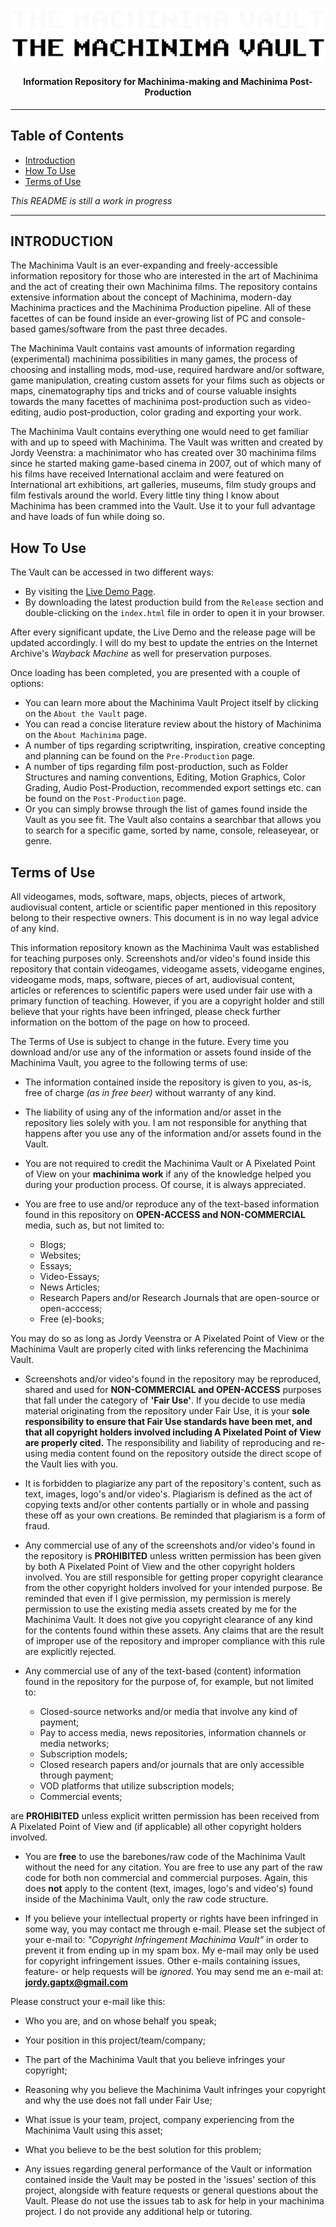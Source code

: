 ![MachinimaVault-Logo-White](./assets/readme/Dark-logo.png#gh-dark-mode-only)
![MachinimaVault-Logo-Black](./assets/readme/Light-logo.png#gh-light-mode-only)

<h4 align="center">Information Repository for Machinima-making and Machinima Post-Production</h4>

---

## Table of Contents

- [Introduction](#introduction)
- [How To Use](#how-to-use)
- [Terms of Use](#terms-of-use)

*This README is still a work in progress*

---

## INTRODUCTION
The Machinima Vault is an ever-expanding and freely-accessible information repository for those who are interested in the art of Machinima and the act of creating their own Machinima films. The repository contains extensive information about the concept of Machinima, modern-day Machinima practices and the Machinima Production pipeline. All of these facettes of can be found inside an ever-growing list of PC and console-based games/software from the past three decades. 

The Machinima Vault contains vast amounts of information regarding (experimental) machinima possibilities in many games, the process of choosing and installing mods, mod-use, required hardware and/or software, game manipulation, creating custom assets for your films such as objects or maps, cinematography tips and tricks and of course valuable insights towards the many facettes of machinima post-production such as video-editing, audio post-production, color grading and exporting your work.

The Machinima Vault contains everything one would need to get familiar with and up to speed with Machinima. The Vault was written and created by Jordy Veenstra: a machinimator who has created over 30 machinima films since he started making game-based cinema in 2007, out of which many of his films have received International acclaim and were featured on International art exhibitions, art galleries, museums, film study groups and film festivals around the world. Every little tiny thing I know about Machinima has been crammed into the Vault. Use it to your full advantage and have loads of fun while doing so.


## How To Use
The Vault can be accessed in two different ways:

- By visiting the [Live Demo Page](https://jiyorude.github.io/theMachinimaVault).
- By downloading the latest production build from the `Release` section and double-clicking on the `index.html` file in order to open it in your browser.

After every significant update, the Live Demo and the release page will be updated accordingly. I will do my best to update the entries on the Internet Archive's *Wayback Machine* as well for preservation purposes.

Once loading has been completed, you are presented with a couple of options:

- You can learn more about the Machinima Vault Project itself by clicking on the `About the Vault` page.
- You can read a concise literature review about the history of Machinima on the `About Machinima` page.
- A number of tips regarding scriptwriting, inspiration, creative concepting and planning can be found on the `Pre-Production` page.
- A number of tips regarding film post-production, such as Folder Structures and naming conventions, Editing, Motion Graphics, Color Grading, Audio Post-Production, recommended export settings etc. can be found on the `Post-Production` page.
- Or you can simply browse through the list of games found inside the Vault as you see fit. The Vault also contains a searchbar that allows you to search for a specific game, sorted by name, console, releaseyear, or genre.

## Terms of Use
All videogames, mods, software, maps, objects, pieces of artwork, audiovisual content, article or scientific paper mentioned in this repository belong to their respective owners. This document is in no way legal advice of any kind.

This information repository known as the Machinima Vault was established for teaching purposes only. Screenshots and/or video's found inside this repository that contain videogames, videogame assets, videogame engines, videogame mods, maps, software, pieces of art, audiovisual content, articles or references to scientific papers were used under fair use with a primary function of teaching. However, if you are a copyright holder and still believe that your rights have been infringed, please check further information on the bottom of the page on how to proceed.

The Terms of Use is subject to change in the future. Every time you download and/or use any of the information or assets found inside of the Machinima Vault, you agree to the following terms of use:

- The information contained inside the repository is given to you, as-is, free of charge _(as in free beer)_ without warranty of any kind.

- The liability of using any of the information and/or asset in the repository lies solely with you. I am not responsible for anything that happens after you use any of the information and/or assets found in the Vault.

- You are not required to credit the Machinima Vault or A Pixelated Point of View on your **machinima work** if any of the knowledge helped you
during your production process. Of course, it is always appreciated.

- You are free to use and/or reproduce any of the text-based information found in this repository on **OPEN-ACCESS and NON-COMMERCIAL** media, such as, but not limited to:

    * Blogs;
    * Websites;
    * Essays;
    * Video-Essays;
    * News Articles;
    * Research Papers and/or Research Journals that are open-source or open-acccess;
    * Free (e)-books;

You may do so as long as Jordy Veenstra or A Pixelated Point of View or the Machinima Vault are properly cited with links referencing the Machinima Vault.

- Screenshots and/or video's found in the repository may be reproduced, shared and used for **NON-COMMERCIAL and OPEN-ACCESS** purposes that fall under the
category of **'Fair Use'**. If you decide to use media material originating from the repository under Fair Use, it is your **sole responsibility to ensure that Fair Use standards have been met, and that all copyright holders involved including A Pixelated Point of View are properly cited.** The responsibility and liability of reproducing and re-using media content found on the repository outside the direct scope of the Vault lies with you.

- It is forbidden to plagiarize any part of the repository's content, such as text, images, logo's and/or video's. Plagiarism is defined as the act of copying texts and/or other contents partially or in whole and passing these off as your own creations. Be reminded that plagiarism is a form of fraud.

- Any commercial use of any of the screenshots and/or video's found in the repository is **PROHIBITED** unless written permission has been given by both A Pixelated Point of View and the other copyright holders involved. You are still responsible for getting proper copyright clearance from the other copyright holders involved for your intended purpose. Be reminded that even if I give permission, my permission is merely permission to use the existing media assets created by me for the Machinima Vault. It does not give you copyright clearance of any kind for the contents found within these assets. Any claims that are the result of improper use of the repository and improper compliance with this rule are explicitly rejected.

- Any commercial use of any of the text-based (content) information found in the repository for the purpose of, for example, but not limited to:

    * Closed-source networks and/or media that involve any kind of payment;
    * Pay to access media, news repositories, information channels or media networks;
    * Subscription models;
    * Closed research papers and/or journals that are only accessible through payment;
    * VOD platforms that utilize subscription models;
    * Commercial events;

are **PROHIBITED** unless explicit written permission has been received from A Pixelated Point of View and (if applicable) all other copyright holders involved.

- You are **free** to use the barebones/raw code of the Machinima Vault without the need for any citation. You are free to use any part of the raw code for both non commercial and commercial purposes. Again, this does **not** apply to the content (text, images, logo's and video's) found inside of the Machinima Vault, only the raw code structure.

- If you believe your intellectual property or rights have been infringed in some way, you may contact me through e-mail.
Please set the subject of your e-mail to: _"Copyright Infringement Machinima Vault"_ in order to prevent it from ending up in my spam box.
My e-mail may only be used for copyright infringement issues. Other e-mails containing issues, feature- or help requests will be _ignored_. You may send me an e-mail at: **jordy.gaptx@gmail.com**

Please construct your e-mail like this:

- Who you are, and on whose behalf you speak;
- Your position in this project/team/company;
- The part of the Machinima Vault that you believe infringes your copyright;
- Reasoning why you believe the Machinima Vault infringes your copyright and why the use does not fall under Fair Use;
- What issue is your team, project, company experiencing from the Machinima Vault using this asset;
- What you believe to be the best solution for this problem;

- Any issues regarding general performance of the Vault or information contained inside the Vault may be posted in the 'issues' section of this project, alongside with feature requests or general questions about the Vault. Please do not use the issues tab to ask for help in your machinima project. I do not provide any additional help or tutoring.
